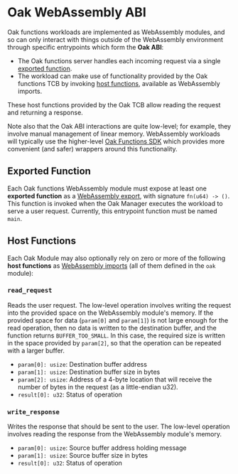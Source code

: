 # Oak WebAssembly ABI

Oak functions workloads are implemented as WebAssembly modules, and so can only
interact with things outside of the WebAssembly environment through specific
entrypoints which form the **Oak ABI**:

- The Oak functions server handles each incoming request via a single
  [exported function](#exported-function).
- The workload can make use of functionality provided by the Oak functions TCB
  by invoking [host functions](#host-functions), available as WebAssembly
  imports.

These host functions provided by the Oak TCB allow reading the request and
returning a response.

Note also that the Oak ABI interactions are quite low-level; for example, they
involve manual management of linear memory. WebAssembly workloads will typically
use the higher-level
[Oak Functions SDK](https://project-oak.github.io/oak/oak_functions/doc/sdk)
which provides more convenient (and safer) wrappers around this functionality.

## Exported Function

Each Oak functions WebAssembly module must expose at least one **exported
function** as a
[WebAssembly export](https://webassembly.github.io/spec/core/syntax/modules.html#exports),
with signature `fn(u64) -> ()`. This function is invoked when the Oak Manager
executes the workload to serve a user request. Currently, this entrypoint
function must be named `main`.

## Host Functions

Each Oak Module may also optionally rely on zero or more of the following **host
functions** as
[WebAssembly imports](https://webassembly.github.io/spec/core/syntax/modules.html#imports)
(all of them defined in the `oak` module):

### `read_request`

Reads the user request. The low-level operation involves writing the request
into the provided space on the WebAssembly module's memory. If the provided
space for data (`param[0]` and `param[1]`) is not large enough for the read
operation, then no data is written to the destination buffer, and the function
returns `BUFFER_TOO_SMALL`. In this case, the required size is written in the
space provided by `param[2]`, so that the operation can be repeated with a
larger buffer.

- `param[0]: usize`: Destination buffer address
- `param[1]: usize`: Destination buffer size in bytes
- `param[2]: usize`: Address of a 4-byte location that will receive the number
  of bytes in the request (as a little-endian u32).
- `result[0]: u32`: Status of operation

### `write_response`

Writes the response that should be sent to the user. The low-level operation
involves reading the response from the WebAssembly module's memory.

- `param[0]: usize`: Source buffer address holding message
- `param[1]: usize`: Source buffer size in bytes
- `result[0]: u32`: Status of operation
